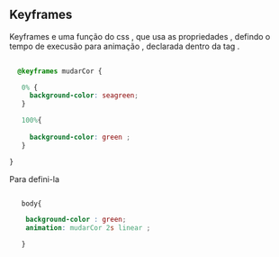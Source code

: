 ## Keyframes 

<p> Keyframes e uma função do css , que usa as propriedades , defindo o tempo de execusão para  animação , declarada dentro da tag .</p>


```css
 
  @keyframes mudarCor {

   0% {
     background-color: seagreen;
   }

   100%{
    
     background-color: green ;
   }

}

```

<p> Para defini-la </p>

```css 

   body{

    background-color : green;
    animation: mudarCor 2s linear ;

   }

```

